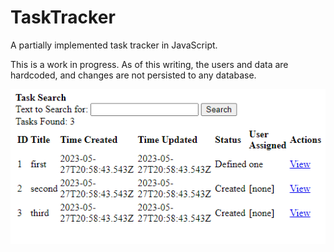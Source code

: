TaskTracker
===========

A partially implemented task tracker in JavaScript.

This is a work in progress.  As of this writing, the users
and data are hardcoded, and changes are not persisted to any
database.

<img src="Screenshot.png" />